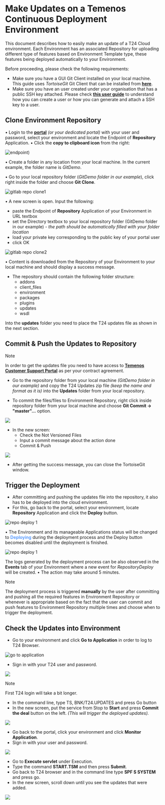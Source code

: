 
# Make Updates on a Temenos Continuous Deployment Environment #

This document describes how to easily make an update of a T24 Cloud environment. Each Environment has an associated Repository for uploading different type of features based on Environment Template type, these features being deployed automatically to your Environment.

Before proceeding, please check the following requirements:
- Make sure you have a GUI Git Client installed on your local machine. This guide uses *TortoiseGit* Git Client that can be installed from <a href="https://tortoisegit.org/download/" target="blank">**here**</a>.
- Make sure you have an user created under your organisation that has a public SSH key attached. Please check <a href="./user-creation-in-paas.md" target="blank">**this user guide**</a> to understand how you can create a user or how you can generate and attach a SSH key to a user.

## Clone Environment Repository ##

•	Login to the <a href="https://portal.temenos.cloud/" target="blank">**portal**</a> *(or your dedicated portal)* with your user and password, select your environment and locate the Endpoint of **Repository** Application. 
•	Click the **copy to clipboard icon** from the right:

![endpoint](./images/use-git-endpoint.png))

•	Create a folder in any location from your local machine. In the current example, the folder name is *GitDemo*.

•	Go to your local repository folder (*GitDemo folder in our example*), click right inside the folder and choose **Git Clone**.

![gitlab repo clone1](./images/make-updates-git-clone.png)

•	A new screen is open. Input the following:

 - paste the Endpoint of **Repository** Application of your Environment in URL textbox
 - set the Directory textbox to your local repository folder (GitDemo folder in our example) - *the path should be automatically filled with your folder location*
 - load your private key corresponding to the public key of your portal user
 - click OK

![gitlab repo clone2](./images/make-updates-git-fields.png)

•	Content is downloaded from the Repository of your Environment to your local machine and should display a success message.

- The repository should contain the following folder structure:
  - addons
  - client_files
  - environment
  - packages
  - plugins
  - updates
  - wsdl

Into the **updates** folder you need to place the T24 updates file as shown in the next section.

## Commit & Push the Updates to Repository ##

> [!Note]
> In order to get the updates file you need to have access to <a href="https://tcsp.temenos.com/SitePages/Home.aspx" target="_blank">**Temenos Customer Support Portal**</a> as per your contract agreement.

 - Go to the repository folder from your local machine *(GitDemo folder in our example)* and copy the T24 Updates zip file *(keep the name and format as it is)* into the **Updates** folder from your local repository.

- To commit the files/files to Environment Repository, right click inside repository folder from your local machine and choose **Git Commit -> "master"...** option.
 
![](./images/make-updates-add-zip.png)

- In the new screen:
   - Check the Not Versioned Files
   - Input a commit message about the action done
   - Commit & Push

![](./images/make-updates-commit-push.png)

 - After getting the success message, you can close the TortoiseGit window.

## Trigger the Deployment ##

 - After committing and pushing the updates file into the repository, it also has to be deployed into the cloud environment. 
 - For this, go back to the portal, select your environment, locate **Repository** Application and click the **Deploy** button.

![repo deploy 1](./images/use-git-deploy.png)

•	The Environment and its manageable Applications status will be changed to <span style="color:#4d94ff;font-weight:600;">Deploying</span> during the deployment process and the Deploy button becomes disabled until the deployment is finished.

![repo deploy 1](./images/use-git-deployment.png)

The logs generated by the deployment process can be also observed in the **Events** tab of your Environment where a new event for *RepositoryDeploy* will be created.
•	The action may take around 5 minutes.


> [!Note]
> The deployment process is triggered **manually** by the user after committing and pushing all the required features in Environment Repository or whenever is appropriate based on the fact that the user can commit and push features to Environment Repository multiple times and choose when to trigger the deployment.


## Check the Updates into Environment ##

- Go to your environment and click **Go to Application** in order to log to T24 Browser.

![go to application](./images/updates-go-to-app.png)

- Sign in with your T24 user and password.

![](./images/make-updates-t24-signin.png)

> [!Note]
> First T24 login will take a bit longer.

- In the command line, type TS, BNK/T24.UPDATES and press Go button
- In the new screen, put the service from Stop to **Start** and press **Commit the deal** button on the left. *(This will trigger the deployed updates).*

![](./images/make-updates-tsa-start.png)

 - Go back to the portal, click your environment and click **Monitor Application**.
 - Sign in with your user and password. 

![](./images/make-updates-monitor-login.png)

- Go to **Execute servlet** under Execution.
- Type the command **START.TSM** and then press **Submit**.
- Go back to T24 browser and in the command line type **SPF S SYSTEM** and press go. 
- In the new screen, scroll down until you see the updates that were added.

![](./images/make-updates-show-updates.png)

